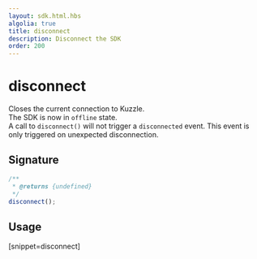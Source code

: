 ```yaml
---
layout: sdk.html.hbs
algolia: true
title: disconnect
description: Disconnect the SDK
order: 200
---
```


# disconnect

Closes the current connection to Kuzzle.  
The SDK is now in `offline` state.  
A call to `disconnect()` will not trigger a `disconnected` event. This event is only triggered on unexpected disconnection.

## Signature

```javascript
/**
 * @returns {undefined}
 */
disconnect();
```

## Usage

[snippet=disconnect]

